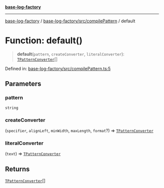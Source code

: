 [**base-log-factory**](../../../../index.md)

***

[base-log-factory](../../../../index.md) / [base-log-factory/src/compilePattern](../index.md) / default

# Function: default()

> **default**(`pattern`, `createConverter`, `literalConverter`): [`TPatternConverter`](../../typings/type-aliases/TPatternConverter.md)[]

Defined in: [base-log-factory/src/compilePattern.ts:5](https://github.com/fengxinming/log-base/blob/f6c9069a5cd1f743106018a69d7fd4022e94fab6/packages/base-log-factory/src/compilePattern.ts#L5)

## Parameters

### pattern

`string`

### createConverter

(`specifier`, `alignLeft`, `minWidth`, `maxLength`, `format`?) => [`TPatternConverter`](../../typings/type-aliases/TPatternConverter.md)

### literalConverter

(`text`) => [`TPatternConverter`](../../typings/type-aliases/TPatternConverter.md)

## Returns

[`TPatternConverter`](../../typings/type-aliases/TPatternConverter.md)[]
